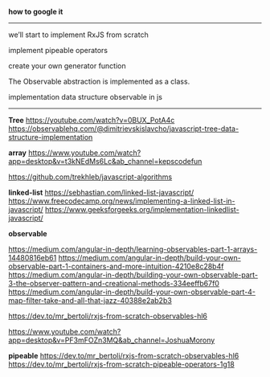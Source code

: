 **how to google it**
****
we’ll start to implement RxJS from scratch

implement pipeable operators

create your own generator function

The Observable abstraction is implemented as a class.

implementation data structure observable in js

****

**Tree**
https://youtube.com/watch?v=0BUX_PotA4c
https://observablehq.com/@dimitrievskislavcho/javascript-tree-data-structure-implementation

**array**
https://www.youtube.com/watch?app=desktop&v=t3kNEdMs6Lc&ab_channel=kepscodefun

https://github.com/trekhleb/javascript-algorithms

**linked-list**
https://sebhastian.com/linked-list-javascript/
https://www.freecodecamp.org/news/implementing-a-linked-list-in-javascript/
https://www.geeksforgeeks.org/implementation-linkedlist-javascript/

**observable**

https://medium.com/angular-in-depth/learning-observables-part-1-arrays-14480816eb61
https://medium.com/angular-in-depth/build-your-own-observable-part-1-containers-and-more-intuition-4210e8c28b4f
https://medium.com/angular-in-depth/building-your-own-observable-part-3-the-observer-pattern-and-creational-methods-334eeffb67f0
https://medium.com/angular-in-depth/build-your-own-observable-part-4-map-filter-take-and-all-that-jazz-40388e2ab2b3

https://dev.to/mr_bertoli/rxjs-from-scratch-observables-hl6

https://www.youtube.com/watch?app=desktop&v=PF3mFOZn3MQ&ab_channel=JoshuaMorony

**pipeable**
https://dev.to/mr_bertoli/rxjs-from-scratch-observables-hl6
https://dev.to/mr_bertoli/rxjs-from-scratch-pipeable-operators-1g18
